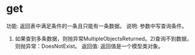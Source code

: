 # get

功能: 返回表中满足条件的一条且只能有一条数据。
说明: 参数中写查询条件。
1. 如果查到多条数据，则抛异常MultipleObjectsReturned。2)查询不到数据，则抛异常：DoesNotExist。
返回值: 返回值是一个模型类对象。
